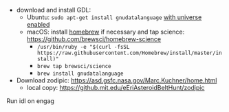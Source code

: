 * download and install GDL:
  * Ubuntu: `sudo apt-get install gnudatalanguage` [with universe enabled](https://askubuntu.com/a/688282)
  * macOS: install [homebrew](https://brew.sh/) if necessary and tap science: https://github.com/brewsci/homebrew-science
    * `/usr/bin/ruby -e "$(curl -fsSL https://raw.githubusercontent.com/Homebrew/install/master/install)"`
    * `brew tap brewsci/science`
    * `brew install gnudatalanguage`
* Download zodipic: https://asd.gsfc.nasa.gov/Marc.Kuchner/home.html
  * local copy: https://github.mit.edu/eEriAsteroidBeltHunt/zodipic
 
 Run idl on engag
